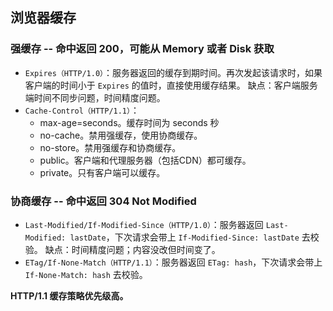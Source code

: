## 浏览器缓存
### 强缓存 -- 命中返回 200，可能从 Memory 或者 Disk 获取
* `Expires（HTTP/1.0）`：服务器返回的缓存到期时间。再次发起该请求时，如果客户端的时间小于 `Expires` 的值时，直接使用缓存结果。
  缺点：客户端服务端时间不同步问题，时间精度问题。
* `Cache-Control（HTTP/1.1）`：
  * max-age=seconds。缓存时间为 seconds 秒
  * no-cache。禁用强缓存，使用协商缓存。
  * no-store。禁用强缓存和协商缓存。
  * public。客户端和代理服务器（包括CDN）都可缓存。
  * private。只有客户端可以缓存。

### 协商缓存 -- 命中返回 304 Not Modified
* `Last-Modified/If-Modified-Since（HTTP/1.0）`：服务器返回 `Last-Modified: lastDate`，下次请求会带上 `If-Modified-Since: lastDate` 去校验。
  缺点：时间精度问题；内容没改但时间变了。
* `ETag/If-None-Match（HTTP/1.1）`：服务器返回 `ETag: hash`，下次请求会带上 `If-None-Match: hash` 去校验。

**HTTP/1.1 缓存策略优先级高。**